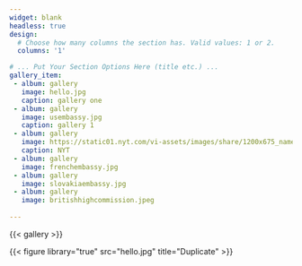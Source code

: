 ```yaml
---
widget: blank
headless: true
design:
  # Choose how many columns the section has. Valid values: 1 or 2.
  columns: '1'

# ... Put Your Section Options Here (title etc.) ...
gallery_item:
 - album: gallery
   image: hello.jpg
   caption: gallery one
 - album: gallery
   image: usembassy.jpg
   caption: gallery 1
 - album: gallery
   image: https://static01.nyt.com/vi-assets/images/share/1200x675_nameplate.png
   caption: NYT
 - album: gallery
   image: frenchembassy.jpg
 - album: gallery
   image: slovakiaembassy.jpg
 - album: gallery
   image: britishhighcommission.jpeg
   
---
```

{{< gallery >}}
  
{{< figure library="true" src="hello.jpg" title="Duplicate" >}}

